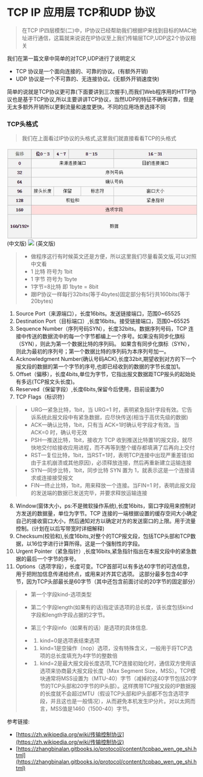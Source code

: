 # TCP IP 应用层 TCP和UDP 协议

> 在TCP IP四层模型\(二\)中，IP协议已经帮助我们根据IP来找到目标的MAC地址进行通信，这篇就来说说在IP协议至上我们传输层TCP,UDP这2个协议相关

我们在第一篇文章中简单的对TCP,UDP进行了说明定义

* TCP 协议是一个面向连接的、可靠的协议。\(有额外开销\)
* UDP 协议是一个不可靠的、无连接协议。\(无额外开销速度快\)

简单的说就是TCP协议更可靠\(下面要讲到三次握手\),而我们Web程序用的HTTP协议也是基于TCP协议,所以主要讲讲TCP协议，当然UDP的特征不确保可靠，但是无太多额外开销所以更剩流量和速度更快。不同的应用场景选择不同

### TCP头格式

> 我们在上面看过IP协议的头格式,这里我们就直接看看TCP的头格式

![](/assets/QQ截图20161017105911.jpg)
\(中文版\)
![](http://coolshell.cn//wp-content/uploads/2014/05/TCP-Header-01.jpg)
\(英文版\)

> * 做程序这行有时候英文还是方便，所以这里我们尽量看英文版,可以对照中文看
> * 1 比特 符号为 1bit
> * 1 字节 符号为 1byte
> * 1字节=8比特 即 1byte = 8bit
> * 跟IP协议一样每行32bits\(等于4bytes\)固定部分有5行共160bits\(等于20bytes\)

1. Source Port（来源端口），长度16bits。发送链接端口，范围0~65525
2. Destination Port（目标端口）,长度16bits。接受链接端口，范围0~65525
3. Sequence Number（序列号码SYN），长度32bits。数据序列号码，TCP 连接中传送的数据流中的每一个字节都编上一个序号。如果没有同步化旗标（SYN），则此为第一个数据比特的序列码。
  如果含有同步化旗标（SYN），则此为最初的序列号；第一个数据比特的序列码为本序列号加一。
4. Acknowledgment Number\(确认号码ACK\),长度32bit,期望收到对方的下一个报文段的数据的第一个字节的序号,也即已经收到的数据的字节长度加1。
5. Offset（偏移），长度4bits,单位为字节，它指出报文数据距TCP报头的起始处有多远\(TCP报文头长度\)。
6. Reserved（保留字段）,长度6bits,保留今后使用，目前设置为0
7. TCP Flags（标识符）
> * URG—紧急比特，1bit，当 URG=1 时，表明紧急指针字段有效。它告诉系统此报文段中有紧急数据，应尽快传送\(相当于高优先级的数据\)
> * ACK—确认比特，1bit，只有当 ACK=1时确认号字段才有效。当 ACK=0 时，确认号无效
> * PSH—推送比特，1bit，接收方 TCP 收到推送比特置1的报文段，就尽快地交付给接收应用进程，而不再等到整个缓存都填满了后再向上交付
> * RST—复位比特，1bit，当RST=1时，表明TCP连接中出现严重差错\(如由于主机崩溃或其他原因\)，必须释放连接，然后再重新建立运输连接
> * SYN—同步比特，1bit，同步比特 SYN 置为 1，就表示这是一个连接请求或连接接受报文
> * FIN—终止比特，1bit，用来释放一个连接。当FIN=1 时，表明此报文段的发送端的数据已发送完毕，并要求释放运输连接
8. Window\(窗体大小，ps:不是微软操作系统\),长度16bits，窗口字段用来控制对方发送的数据量，单位为字节。TCP 连接的一端根据设置的缓存空间大小确定自己的接收窗口大小，然后通知对方以确定对方的发送窗口的上限。用于流量控制。\(计划在以后写带宽时详细解释\)
9. Checksum\(校验和\),长度16bits,对整个的TCP报文段，包括TCP头部和TCP数据，以16位字进行计算所得。这是一个强制性的字段。
10. Urgent Pointer（紧急指针）,长度16bits,紧急指针指出在本报文段中的紧急数据的最后一个字节的序号。
11. Options（选项字段），长度可变。TCP首部可以有多达40字节的可选信息，用于把附加信息传递给终点，或用来对齐其它选项。 这部分最多包含40字节，因为TCP头部最长是60字节（其中还包含前面讨论的20字节的固定部分）

> * 第一个字段kind-选项类型
> * 第二个字段length\(如果有的话\)指定该选项的总长度，该长度包括kind字段和length字段占据的2字节。
> * 第三个字段info（如果有的话）是选项的具体信息.
> * 1. kind=0是选项表结束选项
> 
> * 1. kind=1是空操作（nop）选项，没有特殊含义，一般用于将TCP选项的总长度填充为4字节的整数倍
> 
> * 1. kind=2是最大报文段长度选项,TCP连接初始化时，通信双方使用该选项来协商最大报文段长度（Max Segment Size，MSS）。TCP模块通常将MSS设置为（MTU-40）字节（减掉的这40字节包括20字节的TCP头部和20字节的IP头部）。这样携带TCP报文段的IP数据报的长度就不会超过MTU（假设TCP头部和IP头部都不包含选项字段，并且这也是一般情况），从而避免本机发生IP分片。对以太网而言，MSS值是1460（1500-40）字节。

参考链接:

* [https://zh.wikipedia.org/wiki/传输控制协议](https://zh.wikipedia.org/wiki/传输控制协议)
* [https://zhangbinalan.gitbooks.io/protocol/content/tcpbao_wen_ge_shi.html](https://zhangbinalan.gitbooks.io/protocol/content/tcpbao_wen_ge_shi.html)
